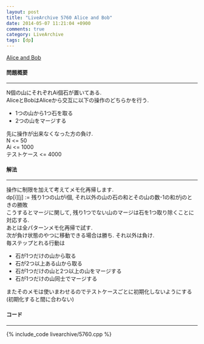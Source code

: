 ```yaml
---
layout: post
title: "LiveArchive 5760 Alice and Bob"
date: 2014-05-07 11:21:04 +0900
comments: true
category: LiveArchive
tags: [dp]
---
```


[Alice and Bob](https://icpcarchive.ecs.baylor.edu/index.php?option=com_onlinejudge&Itemid=8&category=307&page=show_problem&problem=3771)

#### 問題概要

****

N個の山にそれぞれAi個石が置いてある.  
AliceとBobはAliceから交互に以下の操作のどちらかを行う.  

* 1つの山から1つ石を取る
* 2つの山をマージする

先に操作が出来なくなった方の負け.  
N <= 50  
Ai <= 1000  
テストケース <= 4000  


#### 解法

****

操作に制限を加えて考えてメモ化再帰します.  
dp[i][j] := 残り1つの山がi個, それ以外の山の石の和とその山の数-1の和がjのときの勝敗  
こうするとマージに関して, 残り1つでない山のマージは石を1つ取り除くことに対応する.  
あとは全パターンメモ化再帰で試す.  
次が負け状態のやつに移動できる場合は勝ち. それ以外は負け.  
毎ステップとれる行動は  

* 石が1つだけの山から取る
* 石が2つ以上ある山から取る
* 石が1つだけの山と2つ以上の山をマージする
* 石が1つだけの山同士でマージする

またそのメモは使いまわせるのでテストケースごとに初期化しないようにする(初期化すると間に合わない)

#### コード

****

{% include_code livearchive/5760.cpp %}

